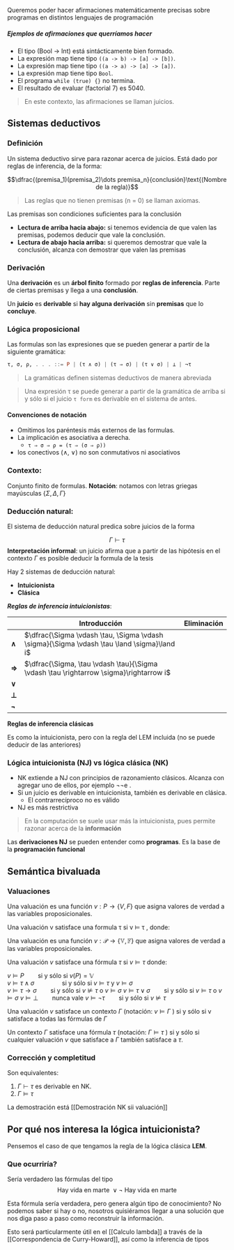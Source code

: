 Queremos poder hacer afirmaciones matemáticamente precisas sobre programas en distintos lenguajes de programación

##### Ejemplos de afirmaciones que querríamos hacer
+ El tipo (Bool -> Int) está sintácticamente bien formado.
+ La expresión map tiene tipo `((a -> b) -> [a] -> [b])`.
+ La expresión map tiene tipo `((a -> a) -> [a] -> [a])`.
+ La expresión map tiene tipo `Bool`.
+ El programa `while (true) {}` no termina.
+ El resultado de evaluar (factorial 7) es 5040.
> En este contexto, las afirmaciones se llaman juicios.

## Sistemas deductivos

### Definición

Un sistema deductivo sirve para razonar acerca de juicios.
Está dado por reglas de inferencia, de la forma:

$$\dfrac{(premisa_1)(premisa_2)\dots premisa_n}{conclusión}\text{(Nombre de la regla)}$$

> Las reglas que no tienen premisas (n = 0) se llaman axiomas.

Las premisas son condiciones suficientes para la conclusión

+ **Lectura de arriba hacia abajo:**
si tenemos evidencia de que valen las premisas, podemos deducir que vale la conclusión.
+ **Lectura de abajo hacia arriba:**
si queremos demostrar que vale la conclusión, alcanza con demostrar que valen las premisas
### Derivación

Una **derivación** es un **árbol finito** formado por **reglas de inferencia**. Parte de ciertas premisas y llega a una **conclusión**.

Un **juicio** es **derivable** si **hay alguna derivación** sin **premisas** que lo **concluye**.
### Lógica proposicional

Las formulas son las expresiones que se pueden generar a partir de
la siguiente gramática:
```haskell
τ, σ, ρ, . . . ::= P | (τ ∧ σ) | (τ ⇒ σ) | (τ ∨ σ) | ⊥ | ¬τ
```
> La gramáticas definen sistemas deductivos de manera abreviada

> Una expresión τ se puede generar a partir de la gramática de arriba
si y sólo si el juicio `τ form` es derivable en el sistema de antes.

#### Convenciones de notación
+ Omitimos los paréntesis más externos de las formulas.
+ La implicación es asociativa a derecha.
	+ `τ ⇒ σ ⇒ ρ = (τ ⇒ (σ ⇒ ρ))`
+ los conectivos (∧, ∨) no son conmutativos ni asociativos

### Contexto:
Conjunto finito de formulas.
**Notación**: notamos con letras griegas mayúsculas $\{\Sigma,\Delta, \Gamma\}$   

### Deducción natural:

El sistema de deducción natural predica sobre juicios de la forma

$$\Gamma \vdash \tau$$
**Interpretación informal**: un juicio afirma que a partir de las hipótesis en el contexto $\Gamma$  es posible deducir la formula de la tesis

Hay 2 sistemas de deducción natural:
+ **Intuicionista**
+ **Clásica**

***Reglas de inferencia intuicionistas***:

|       | **Introducción**                                                                           | **Eliminación** |
| ----- | ------------------------------------------------------------------------------------------ | --------------- |
| **∧** | $\dfrac{\Sigma \vdash \tau, \Sigma \vdash \sigma}{\Sigma \vdash \tau \land \sigma}\land i$ |                 |
| **⇒** | $\dfrac{\Sigma, \tau \vdash \tau}{\Sigma \vdash \tau \rightarrow \sigma}\rightarrow i$     |                 |
| **∨** |                                                                                            |                 |
| **⊥** |                                                                                            |                 |
| **¬** |                                                                                            |                 |

**Reglas de inferencia clásicas**

Es como la intuicionista, pero con la regla del LEM incluida (no se puede deducir de las anteriores)

### Lógica intuicionista (NJ) vs lógica clásica (NK)

+ NK extiende a NJ con principios de razonamiento clásicos. Alcanza con agregar uno de ellos, por ejemplo ¬¬e .
+ Si un juicio es derivable en intuicionista, también es derivable en clásica.
	+ El contrarrecíproco no es válido
+ NJ es más restrictiva

> En la computación se suele usar más la intuicionista, pues permite razonar acerca de la **información**

Las **derivaciones NJ** se pueden entender como **programas**. Es la base de la **programación funcional**

## Semántica bivaluada

### Valuaciones

Una valuación es una función $v : P \rightarrow \{V, F\}$  que asigna valores de verdad a las variables proposicionales.

Una valuación v satisface una formula τ si v ⊨ τ , donde:

Una valuación es una función $v : \mathcal{P} \to \{ \mathbb{V}, \mathbb{F} \}$ que asigna valores de verdad a las variables proposicionales.

Una valuación *v* satisface una fórmula $\tau$ si $v \vDash \tau$ donde:


$v \vDash P \qquad \text{si y sólo si } v(P) = \mathbb{V}$  
$v \vDash \tau \land \sigma \qquad \qquad \text{si y sólo si } v \vDash \tau \text{ y } v \vDash \sigma$  
$v \vDash \tau \to \sigma \qquad \text{si y sólo si } v \nvDash \tau \text{ o } v \vDash \sigma$
$v \vDash \tau \lor \sigma \qquad \text{si y sólo si } v \vDash \tau \text{ o } v \vDash \sigma$
$v \vDash \bot \qquad \text{nunca vale}$ 
$v \vDash \neg \tau \qquad \text{si y sólo si } v \nvDash \tau$


Una valuación *v* satisface un contexto $\Gamma$ (notación: $v \vDash \Gamma$ )  si y sólo si  v satisface a todas las fórmulas de  $\Gamma$

Un contexto $\Gamma$ satisface una fórmula $\tau$ (notación: $\Gamma \vDash \tau$ ) si y sólo si cualquier valuación *v*  que satisface a  $\Gamma$  también satisface a $\tau$.
### Corrección y completitud

Son equivalentes:
1. $\Gamma \vdash \tau$  es derivable en NK.
2. $\Gamma \vDash \tau$ 

La demostración está [[Demostración NK sii valuación]]

## Por qué nos interesa la lógica intuicionista?

Pensemos el caso de que tengamos la regla de la lógica clásica **LEM**. 
### Que ocurriría?

Sería verdadero las fórmulas del tipo
$$\text{Hay vida en marte } \lor \neg \text{ Hay vida en marte}$$

Esta fórmula sería verdadera, pero genera algún tipo de conocimiento? No podemos saber si hay o no, nosotros quisiéramos llegar a una solución que nos diga paso a paso como reconstruir la información.

Esto será particularmente útil en el [[Calculo lambda]] a través de la [[Correspondencia de Curry-Howard]], así como la inferencia de tipos

